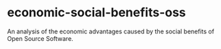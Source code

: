 # economic-social-benefits-oss
An analysis of the economic advantages caused by the social benefits of Open Source Software.
